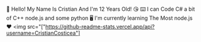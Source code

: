 👋 Hello! My Name Is Cristian And I'm 12 Years Old! 😘
⌨️ I can Code C# a bit of C++ node.js and some python 🖥️
I'm currently learning The Most node.js ❤️
<img src="["https://github-readme-stats.vercel.app/api?username=CristianCosticea"]
